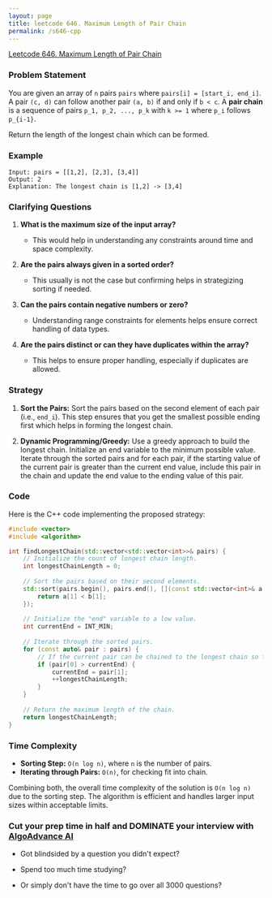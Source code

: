 ```yaml
---
layout: page
title: leetcode 646. Maximum Length of Pair Chain
permalink: /s646-cpp
---
```

[Leetcode 646. Maximum Length of Pair Chain](https://algoadvance.github.io/algoadvance/l646)
### Problem Statement
You are given an array of `n` pairs `pairs` where `pairs[i] = [start_i, end_i]`. A pair `(c, d)` can follow another pair `(a, b)` if and only if `b < c`. A **pair chain** is a sequence of pairs `p_1, p_2, ..., p_k` with `k >= 1` where `p_i` follows `p_{i-1}`. 

Return the length of the longest chain which can be formed.

### Example
```
Input: pairs = [[1,2], [2,3], [3,4]]
Output: 2
Explanation: The longest chain is [1,2] -> [3,4]
```

### Clarifying Questions
1. **What is the maximum size of the input array?**
   - This would help in understanding any constraints around time and space complexity.

2. **Are the pairs always given in a sorted order?**
   - This usually is not the case but confirming helps in strategizing sorting if needed.

3. **Can the pairs contain negative numbers or zero?**
   - Understanding range constraints for elements helps ensure correct handling of data types.

4. **Are the pairs distinct or can they have duplicates within the array?**
   - This helps to ensure proper handling, especially if duplicates are allowed.

### Strategy
1. **Sort the Pairs:** Sort the pairs based on the second element of each pair (i.e., `end_i`). This step ensures that you get the smallest possible ending first which helps in forming the longest chain.

2. **Dynamic Programming/Greedy:** Use a greedy approach to build the longest chain. Initialize an end variable to the minimum possible value. Iterate through the sorted pairs and for each pair, if the starting value of the current pair is greater than the current end value, include this pair in the chain and update the end value to the ending value of this pair.

### Code

Here is the C++ code implementing the proposed strategy:

```cpp
#include <vector>
#include <algorithm>

int findLongestChain(std::vector<std::vector<int>>& pairs) {
    // Initialize the count of longest chain length.
    int longestChainLength = 0;
    
    // Sort the pairs based on their second elements.
    std::sort(pairs.begin(), pairs.end(), [](const std::vector<int>& a, const std::vector<int>& b) {
        return a[1] < b[1];
    });
    
    // Initialize the "end" variable to a low value.
    int currentEnd = INT_MIN;
    
    // Iterate through the sorted pairs.
    for (const auto& pair : pairs) {
        // If the current pair can be chained to the longest chain so far, update `currentEnd`.
        if (pair[0] > currentEnd) {
            currentEnd = pair[1];
            ++longestChainLength;
        }
    }
    
    // Return the maximum length of the chain.
    return longestChainLength;
}
```

### Time Complexity
- **Sorting Step:** `O(n log n)`, where `n` is the number of pairs.
- **Iterating through Pairs:** `O(n)`, for checking fit into chain.

Combining both, the overall time complexity of the solution is `O(n log n)` due to the sorting step. The algorithm is efficient and handles larger input sizes within acceptable limits.


### Cut your prep time in half and DOMINATE your interview with [AlgoAdvance AI](https://algoAdvance.com)

- Got blindsided by a question you didn't expect?

- Spend too much time studying?

- Or simply don't have the time to go over all 3000 questions?

